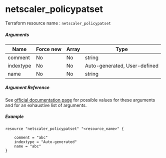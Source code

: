 # netscaler_policypatset

Terraform resource name : ```netscaler_policypatset```

##### Arguments

| Name | Force new | Array | Type |
|----|----|----|----|
|comment|No|No|string|
|indextype|No|No|Auto-generated, User-defined|
|name|No|No|string|

##### Argument Reference

See [official documentation page](https://developer-docs.citrix.com/projects/netscaler-nitro-api/en/11.0/configuration/policy/policypatset/policypatset/) for possible values for these arguments and for an exhaustive list of arguments.

##### Example

```
resource "netscaler_policypatset" "<resource_name>" {

    comment = "abc"
    indextype = "Auto-generated"
    name = "abc"
}
```


